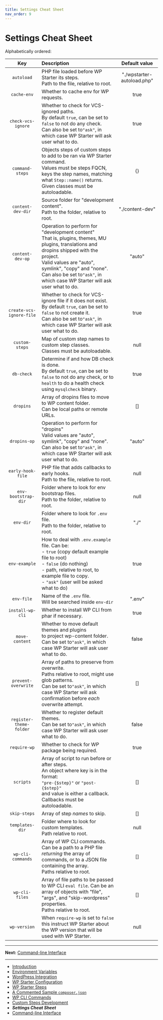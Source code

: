 ```yaml
---
title: Settings Cheat Sheet
nav_order: 9
---
```


# Settings Cheat Sheet

Alphabetically ordered:

|           Key            | Description                                                                                                                                                                                                                                                                                |       Default value        |
|:------------------------:|:-------------------------------------------------------------------------------------------------------------------------------------------------------------------------------------------------------------------------------------------------------------------------------------------|:--------------------------:|
|        `autoload`        | PHP file loaded before WP Starter its steps.<br />Path to the file, relative to root.                                                                                                                                                                                                      | "./wpstarter-autoload.php" |
|       `cache-env`        | Whether to cache env for WP requests.                                                                                                                                                                                                                                                      |            true            |
|    `check-vcs-ignore`    | Whether to check for VCS-ignored paths.<br>By default `true`, can be set to `false` to not do any check.<br>Can also be set to`"ask"`, in which case WP Starter will ask user what to do.                                                                                                  |            true            |
|     `command-steps`      | Objects steps of custom steps to add to be ran via WP Starter command.<br />Values must be steps FQCN, keys the step names, matching what `Step::name()` returns.<br />Given classes must be autoloadable.                                                                                 |             {}             |
|    `content-dev-dir`     | Source folder for "development content".<br />Path to the folder, relative to root.                                                                                                                                                                                                        |      "./content-dev"       |
|     `content-dev-op`     | Operation to perform for "development content"<br />That is, plugins, themes, MU plugins, translations and dropins shipped with the project.<br />Valid values are "auto", symlink", "copy" and "none".<br />Can also be set to`"ask"`, in which case WP Starter will ask user what to do. |           "auto"           |
| `create-vcs-ignore-file` | Whether to check for VCS-ignore file if it does not exist.<br/>By default `true`, can be set to `false` to not create it.<br/>Can also be set to`"ask"`, in which case WP Starter will ask user what to do.                                                                                |            true            |
|      `custom-steps`      | Map of custom step names to custom step classes.<br />Classes must be autoloadable.                                                                                                                                                                                                        |            null            |
|        `db-check`        | Determine if and how DB check is done.<br />By default `true`, can be set to `false` to not do any check, or to `health` to do a health check using `mysqlcheck` binary.                                                                                                                   |            true            |
|        `dropins`         | Array of dropins files to move to WP content folder.<br />Can be local paths or remote URLs.                                                                                                                                                                                               |             []             |
|       `dropins-op`       | Operation to perform for "dropins"<br />Valid values are "auto", symlink", "copy" and "none".<br />Can also be set to`"ask"`, in which case WP Starter will ask user what to do.                                                                                                           |           "auto"           |
|    `early-hook-file`     | PHP file that adds callbacks to early hooks.<br />Path to the file, relative to root.                                                                                                                                                                                                      |            null            |
|   `env-bootstrap-dir`    | Folder where to look for env bootstrap files.<br />Path to the folder, relative to root.                                                                                                                                                                                                   |            null            |
|        `env-dir`         | Folder where to look for `.env` file.<br />Path to the folder, relative to root.                                                                                                                                                                                                           |            "./"            |
|      `env-example`       | How to deal with `.env.example` file. Can be:<br />- `true` (copy default example file to root)<br />- `false` (do nothing)<br />- path, relative to root, to example file to copy.<br />- `"ask"` (user will be asked what to do)                                                         |            true            |
|        `env-file`        | Name of the `.env` file.<br />Will be searched inside `env-dir`                                                                                                                                                                                                                            |           ".env"           |
|     `install-wp-cli`     | Whether to install WP CLI from phar if necessary.                                                                                                                                                                                                                                          |            true            |
|      `move-content`      | Whether to move default themes and plugins<br />to project wp-content folder.<br />Can be set to`"ask"`, in which case WP Starter will ask user what to do.                                                                                                                                |           false            |
|   `prevent-overwrite`    | Array of paths to preserve from overwrite.<br />Paths relative to root, might use glob patterns.<br />Can be set to`"ask"`, in which case WP Starter will ask confirmation before *each* overwrite attempt.                                                                                |             []             |
| `register-theme-folder`  | Whether to register default themes.<br />Can be set to`"ask"`, in which case WP Starter will ask user what to do.                                                                                                                                                                          |           false            |
|       `require-wp`       | Whether to check for WP package being required.                                                                                                                                                                                                                                            |            true            |
|        `scripts`         | Array of script to run before or after steps.<br />An object where key is in the format:<br /> `"pre-{$step}"` or `"post-{$step}"`<br />and value is either a callback.<br />Callbacks must be autoloadable.                                                                               |             []             |
|       `skip-steps`       | Array of step *names* to skip.                                                                                                                                                                                                                                                             |             []             |
|     `templates-dir`      | Folder where to look for custom templates.<br />Path relative to root.                                                                                                                                                                                                                     |            null            |
|    `wp-cli-commands`     | Array of WP CLI commands.<br />Can be a path to a PHP file _returning_ the array of commands, or to a JSON file containing the array.<br />Paths relative to root.                                                                                                                         |             []             |
|      `wp-cli-files`      | Array of file paths to be passed to WP CLI `eval file`. Can be an array of objects with "file", "args", and "skip-wordpress" properties.<br />Paths relative to root.                                                                                                                      |             []             |
|       `wp-version`       | When `require-wp` is set to `false` this instruct WP Starter about the WP version that will be used with WP Starter.                                                                                                                                                                       |            null            |



------

**Next:** [Command-line Interface](10-Command-Line-Interface.md)

---

- [Introduction](01-Introduction.md)
- [Environment Variables](02-Environment-Variables.md)
- [WordPress Integration](03-WordPress-Integration.md)
- [WP Starter Configuration](04-WP-Starter-Configuration.md)
- [WP Starter Steps](05-WP-Starter-Steps.md)
- [A Commented Sample `composer.json`](06-A-Commented-Sample-Composer-Json.md)
- [WP CLI Commands](07-WP-CLI-Commands.md)
- [Custom Steps Development](08-Custom-Steps-Development.md)
- ***Settings Cheat Sheet***
- [Command-line Interface](10-Command-Line-Interface.md)
